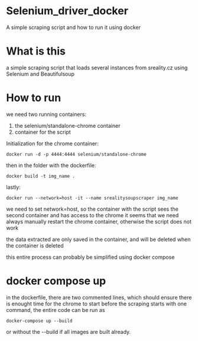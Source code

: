 # Selenium_driver_docker
A simple scraping script and how to run it using docker

# What is this
a simple scraping script that loads several instances from sreality.cz using Selenium and Beautifulsoup

# How to run
we need two running containers:
1. the selenium/standalone-chrome container
2. container for the script

Initialization for the chrome container:
```
docker run -d -p 4444:4444 selenium/standalone-chrome
```

then in the folder with the dockerfile:
```
docker build -t img_name .
```

lastly:
```
docker run --network=host -it --name srealitysoupscraper img_name
```

we need to set network=host, so the container with the script sees the second container and has access to the chrome
it seems that we need always manually restart the chrome container, otherwise the script does not work

the data extracted are only saved in the container, and will be deleted when the container is deleted

this entire process can probably be simplified using docker compose
# docker compose up
in the dockerfile, there are two commented lines, which should ensure there is enought time for the chrome to start before the scraping starts
with one command, the entire code can be run as
```
docker-compose up --build
```
or without the --build if all images are built already.
